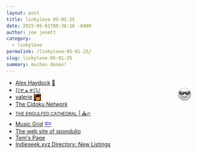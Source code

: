 ```yaml
---
layout: post
title: 𝚕𝚒𝚗𝚔𝚢𝚕𝚘𝚟𝚎 𝟶𝟻-𝟶𝟷-𝟸𝟻
date: 2025-05-01T09:36:16 -0400
author: joe jenett
category:
  - linkylove
permalink: /linkylove-05-01-25/
slug: linkylove-05-01-25
summary: muchas donas!
---
```

<img src="/images/elguy.png" alt="" width="40" style="position:relative;float:right;margin:18px;">
<ul class="linkylove">
	<li><a title="Alex Haydock" href="https://blog.infected.systems/">Alex Haydock</a> <a title="source" href="https://pinboard.in/u:driscoll">📌</a></li>
	<li><a title="snails" href="https://snails.neocities.org/">(ﾐዋ ﻌ ዋﾐ)ﾉ</a></li>
	<li><a title="valerie" href="https://val.micro.blog/">valerie</a>  <a href="https://indieseek.xyz/" title="source!"><img src="/images/brad.png" width="18" height="18" alt="Indieseek.xyz" style="vertical-align:middle;"></a></li>
	<li><a title="cidoku" href="https://cidoku.net/en/">The Cidoku Network</a></li>
	<li><a title="snake" href="https://playmoar.neocities.org/"><small>THE ENGULFED CATHEDRAL</small> | ⛪🔥</a></li>
	<li><a title="Irshad" href="https://music-grid.surge.sh/">Music Grid</a>  <a title="source" href="https://daily.ds106.us/tdc4855/"><span style="font-size:1.5em;color:blue;">&#8678;</span></a></li>
	<li><a title="spondulio" href="https://spondulio.neocities.org/">The web site of spondulio</a></li>
	<li><a title="Tem" href="https://temina.neocities.org/">Tem's Page</a></li>
	<li><a title="Brad Enslen" href="https://indieseek.xyz/links/newposts.php">Indieseek.xyz Directory: New Listings</a></li>
</ul>

<a href="https://brid.gy/publish/mastodon"></a>